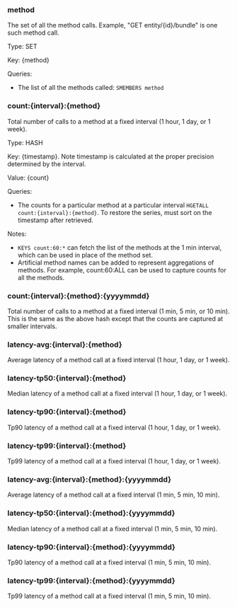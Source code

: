 ### method ###

The set of all the method calls. Example, "GET entity/{id}/bundle" is one such method call.

Type: SET

Key: {method}

Queries:

* The list of all the methods called: `SMEMBERS method`

### count:{interval}:{method} ###

Total number of calls to a method at a fixed interval (1 hour, 1 day, or 1 week).

Type: HASH

Key: {timestamp}. Note timestamp is calculated at the proper precision determined by the interval. 

Value: {count}

Queries:

* The counts for a particular method at a particular interval `HGETALL count:{interval}:{method}`. To restore the series, must sort on the timestamp after retrieved.

Notes:

* `KEYS count:60:*` can fetch the list of the methods at the 1 min interval, which can be used in place of the method set.
* Artificial method names can be added to represent aggregations of methods. For example, count:60:ALL can be used to capture counts for all the methods.

### count:{interval}:{method}:{yyyymmdd} ###

Total number of calls to a method at a fixed interval (1 min, 5 min, or 10 min). This is the same as the above hash except that the counts are captured at smaller intervals.

### latency-avg:{interval}:{method} ###

Average latency of a method call at a fixed interval (1 hour, 1 day, or 1 week).

### latency-tp50:{interval}:{method} ###

Median latency of a method call at a fixed interval (1 hour, 1 day, or 1 week).

### latency-tp90:{interval}:{method} ###

Tp90 latency of a method call at a fixed interval (1 hour, 1 day, or 1 week).

### latency-tp99:{interval}:{method} ###

Tp99 latency of a method call at a fixed interval (1 hour, 1 day, or 1 week).

### latency-avg:{interval}:{method}:{yyyymmdd} ###

Average latency of a method call at a fixed interval (1 min, 5 min, 10 min).

### latency-tp50:{interval}:{method}:{yyyymmdd} ###

Median latency of a method call at a fixed interval (1 min, 5 min, 10 min).

### latency-tp90:{interval}:{method}:{yyyymmdd} ###

Tp90 latency of a method call at a fixed interval (1 min, 5 min, 10 min).

### latency-tp99:{interval}:{method}:{yyyymmdd} ###

Tp99 latency of a method call at a fixed interval (1 min, 5 min, 10 min).

